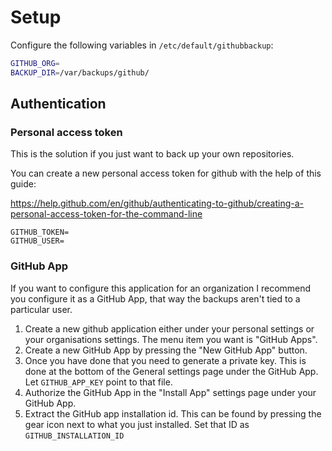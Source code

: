 # Setup

Configure the following variables in `/etc/default/githubbackup`:

```bash
GITHUB_ORG=
BACKUP_DIR=/var/backups/github/
```

## Authentication

### Personal access token

This is the solution if you just want to back up your own repositories.

You can create a new personal access token for github with the help of this
guide:

https://help.github.com/en/github/authenticating-to-github/creating-a-personal-access-token-for-the-command-line

```
GITHUB_TOKEN=
GITHUB_USER=
```

### GitHub App

If you want to configure this application for an organization I recommend you
configure it as a GitHub App, that way the backups aren't tied to a particular
user.

1. Create a new github application either under your personal settings or your
   organisations settings. The menu item you want is "GitHub Apps".
2. Create a new GitHub App by pressing the "New GitHub App" button.
3. Once you have done that you need to generate a private key. This is done at
   the bottom of the General settings page under the GitHub App. Let
   `GITHUB_APP_KEY` point to that file.
4. Authorize the GitHub App in the "Install App" settings page under your GitHub App.
5. Extract the GitHub app installation id. This can be found by pressing the
   gear icon next to what you just installed. Set that ID as
   `GITHUB_INSTALLATION_ID`
